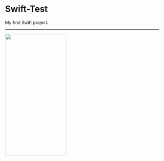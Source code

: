 # Swift-Test

My first Swift project.
<hr>





<img src="https://user-images.githubusercontent.com/99321522/213275114-c9d10694-ed4b-4dac-a132-648427806dd3.png" data-canonical-src="" width="200" height="400" />
